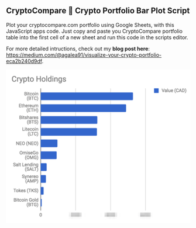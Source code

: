 ## CryptoCompare 🤑 Crypto Portfolio Bar Plot Script

Plot your cryptocompare.com portfolio using Google Sheets, with this JavaScript apps code. Just copy and paste you CryptoCompare portfolio table into the first cell of a new sheet and run this code in the scripts editor.

For more detailed intructions, check out my __blog post here__:    
https://medium.com/@agalea91/visualize-your-crypto-portfolio-eca2b240d9df.

![](https://github.com/agalea91/plot-crypto-portfolio/blob/master/holdings-examlpe.png?raw=true)
